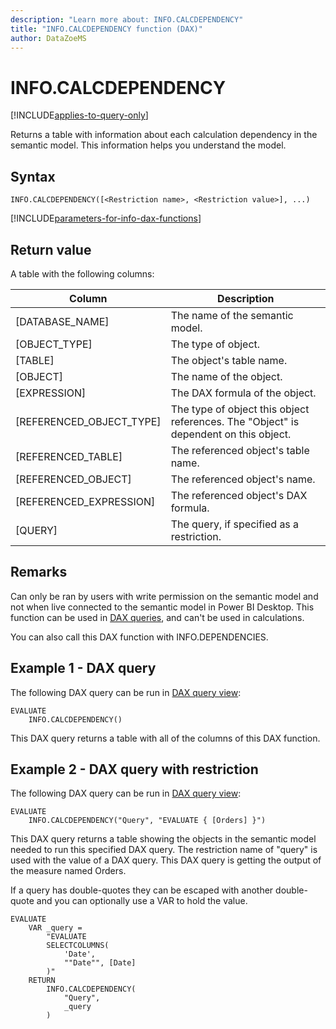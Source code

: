 ```yaml
---
description: "Learn more about: INFO.CALCDEPENDENCY"
title: "INFO.CALCDEPENDENCY function (DAX)"
author: DataZoeMS
---
```

# INFO.CALCDEPENDENCY

[!INCLUDE[applies-to-query-only](includes/applies-to-query-only.md)]

Returns a table with information about each calculation dependency in the semantic model. This information helps you understand the model.

## Syntax

```dax
INFO.CALCDEPENDENCY([<Restriction name>, <Restriction value>], ...)
```

[!INCLUDE[parameters-for-info-dax-functions](includes/parameters-for-info-dax-functions.md)]

## Return value

A table with the following columns:

| Column | Description |
|---|---|
| [DATABASE_NAME] | The name of the semantic model. |
| [OBJECT_TYPE] | The type of object. |
| [TABLE] | The object's table name. |
| [OBJECT] | The name of the object. |
| [EXPRESSION] | The DAX formula of the object. |
| [REFERENCED_OBJECT_TYPE] | The type of object this object references. The "Object" is dependent on this object. |
| [REFERENCED_TABLE] | The referenced object's table name. |
| [REFERENCED_OBJECT] | The referenced object's name. | 
| [REFERENCED_EXPRESSION] | The referenced object's DAX formula. |
| [QUERY] | The query, if specified as a restriction. |

## Remarks

Can only be ran by users with write permission on the semantic model and not when live connected to the semantic model in Power BI Desktop. This function can be used in [DAX queries](/dax/dax-queries), and can't be used in calculations.

You can also call this DAX function with INFO.DEPENDENCIES.

## Example 1 - DAX query

The following DAX query can be run in [DAX query view](/power-bi/transform-model/dax-query-view):

```dax
EVALUATE
	INFO.CALCDEPENDENCY()
```

This DAX query returns a table with all of the columns of this DAX function.

## Example 2 - DAX query with restriction

The following DAX query can be run in [DAX query view](/power-bi/transform-model/dax-query-view): 

```dax
EVALUATE
	INFO.CALCDEPENDENCY("Query", "EVALUATE { [Orders] }")
```

This DAX query returns a table showing the objects in the semantic model needed to run this specified DAX query. The restriction name of "query" is used with the value of a DAX query. This DAX query is getting the output of the measure named Orders. 

If a query has double-quotes they can be escaped with another double-quote and you can optionally use a VAR to hold the value.

```dax
EVALUATE
	VAR _query =
		"EVALUATE
		SELECTCOLUMNS(
			'Date',
			""Date"", [Date]
		)"
	RETURN
		INFO.CALCDEPENDENCY(
			"Query",
			_query
		)
```
